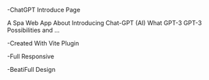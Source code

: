 -ChatGPT Introduce Page

A Spa Web App About Introducing Chat-GPT (AI)
What GPT-3
GPT-3 Possibilities
and ...


-Created With Vite Plugin


-Full Responsive


-BeatiFull Design
